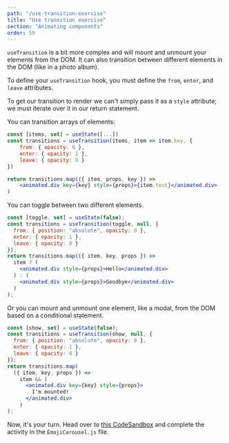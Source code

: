 ```yaml
---
path: "/use-transition-exercise"
title: "Use transition exercise"
section: "Animating components"
order: 59
---
```


`useTransition` is a bit more complex and will mount and unmount your elements from the DOM. It can also transition between different elements in the DOM (like in a photo album).

To define your `useTransition` hook, you must define the `from`, `enter`, and `leave` attributes.

To get our transition to render we can't simply pass it as a `style` attribute; we must iterate over it in our return statement.

You can transition arrays of elements:

```jsx
const [items, set] = useState([...])
const transitions = useTransition(items, item => item.key, {
	from: { opacity: 0 },
	enter: { opacity: 1 },
	leave: { opacity: 0 }
})

return transitions.map(({ item, props, key }) =>
	<animated.div key={key} style={props}>{item.text}</animated.div>
)
```

You can toggle between two different elements.

```jsx
const [toggle, set] = useState(false);
const transitions = useTransition(toggle, null, {
  from: { position: "absolute", opacity: 0 },
  enter: { opacity: 1 },
  leave: { opacity: 0 }
});
return transitions.map(({ item, key, props }) =>
  item ? (
    <animated.div style={props}>Hello</animated.div>
  ) : (
    <animated.div style={props}>Goodbye</animated.div>
  )
);
```

Or you can mount and unmount one element, like a modal, from the DOM based on a conditional statement.

```jsx
const [show, set] = useState(false);
const transitions = useTransition(show, null, {
  from: { position: "absolute", opacity: 0 },
  enter: { opacity: 1 },
  leave: { opacity: 0 }
});
return transitions.map(
  ({ item, key, props }) =>
    item && (
      <animated.div key={key} style={props}>
        I'm mounted!
      </animated.div>
    )
);
```

Now, it's your turn. Head over to [this CodeSandbox](https://codesandbox.io/s/reverent-currying-fbhix?fontsize=14&hidenavigation=1&theme=dark) and complete the activity in the `EmojiCarousel.js` file.
